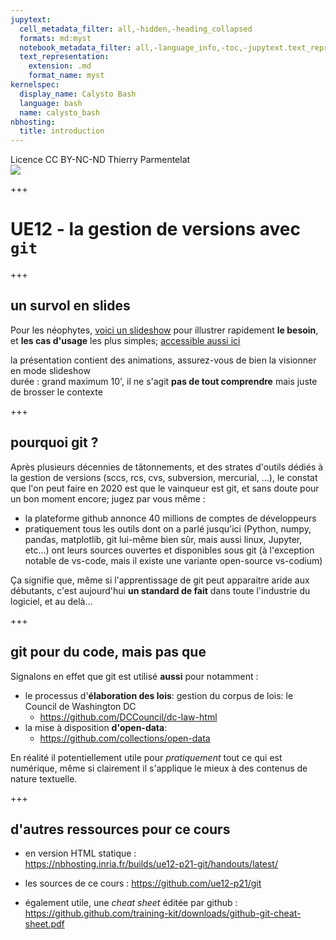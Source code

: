 ```yaml
---
jupytext:
  cell_metadata_filter: all,-hidden,-heading_collapsed
  formats: md:myst
  notebook_metadata_filter: all,-language_info,-toc,-jupytext.text_representation.jupytext_version,-jupytext.text_representation.format_version
  text_representation:
    extension: .md
    format_name: myst
kernelspec:
  display_name: Calysto Bash
  language: bash
  name: calysto_bash
nbhosting:
  title: introduction
---
```


<div class="licence">
<span>Licence CC BY-NC-ND</span>
<span>Thierry Parmentelat</span>
</div>

<img src="media/inria-25-alpha.png">

+++

# UE12 - la gestion de versions avec `git`

+++

## un survol en slides

Pour les néophytes, [voici un slideshow](media/introduction-git.pdf) pour illustrer rapidement **le besoin**, et **les cas d'usage** les plus simples; [accessible aussi ici](https://github.com/ue12-p21/git/raw/main/notebooks/media/introduction-git.pdf)

la présentation contient des animations, assurez-vous de bien la visionner en mode slideshow  
durée : grand maximum 10', il ne s'agit **pas de tout comprendre** mais juste de brosser le contexte

+++

## pourquoi git ?

Après plusieurs décennies de tâtonnements, et des strates d'outils dédiés à la gestion de versions (sccs, rcs, cvs, subversion, mercurial, …), le constat que l'on peut faire en 2020 est que le vainqueur est git, et sans doute pour un bon moment encore; jugez par vous même :

* la plateforme github annonce 40 millions de comptes de développeurs
* pratiquement tous les outils dont on a parlé jusqu'ici (Python, numpy, pandas, matplotlib, git lui-même bien sûr, mais aussi linux, Jupyter, etc…) ont leurs sources ouvertes et disponibles sous git (à l'exception notable de vs-code, mais il existe une variante open-source vs-codium)

Ça signifie que, même si l'apprentissage de git peut apparaitre aride aux débutants, c'est aujourd'hui **un standard de fait** dans toute l'industrie du logiciel, et au delà…

+++

## git pour du code, mais pas que

Signalons en effet que git est utilisé **aussi** pour notamment :

* le processus d'**élaboration des lois**: gestion du corpus de lois: le Council de Washington DC
  * https://github.com/DCCouncil/dc-law-html
* la mise à disposition **d'open-data**:
  * https://github.com/collections/open-data

En réalité il potentiellement utile pour *pratiquement* tout ce qui est numérique, même si clairement il s'applique le mieux à des contenus de nature textuelle.

+++

## d'autres ressources pour ce cours

* en version HTML statique :  
  https://nbhosting.inria.fr/builds/ue12-p21-git/handouts/latest/

* les sources de ce cours :
  https://github.com/ue12-p21/git
  
* également utile, une *cheat sheet* éditée par github :
  https://github.github.com/training-kit/downloads/github-git-cheat-sheet.pdf

